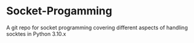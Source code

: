 # Socket-Progamming
A git repo for socket programming covering different aspects of handling socktes in Python 3.10.x
